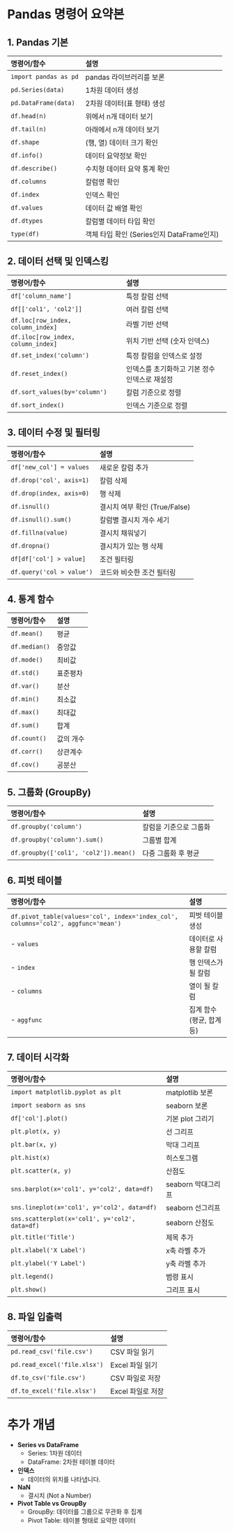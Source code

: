 # Pandas 명령어 요약본

## 1. Pandas 기본
| 명령어/함수 | 설명 |
|:---|:---|
| `import pandas as pd` | pandas 라이브러리를 보론 |
| `pd.Series(data)` | 1차원 데이터 생성 |
| `pd.DataFrame(data)` | 2차원 데이터(표 형태) 생성 |
| `df.head(n)` | 위에서 n개 데이터 보기 |
| `df.tail(n)` | 아래에서 n개 데이터 보기 |
| `df.shape` | (행, 열) 데이터 크기 확인 |
| `df.info()` | 데이터 요약정보 확인 |
| `df.describe()` | 수치형 데이터 요약 통계 확인 |
| `df.columns` | 칼럼명 확인 |
| `df.index` | 인덱스 확인 |
| `df.values` | 데이터 값 배열 확인 |
| `df.dtypes` | 칼럼별 데이터 타입 확인 |
| `type(df)` | 객체 타입 확인 (Series인지 DataFrame인지) |

##

## 2. 데이터 선택 및 인덱스킹
| 명령어/함수 | 설명 |
|:---|:---|
| `df['column_name']` | 특정 칼럼 선택 |
| `df[['col1', 'col2']]` | 여러 칼럼 선택 |
| `df.loc[row_index, column_index]` | 라벨 기반 선택 |
| `df.iloc[row_index, column_index]` | 위치 기반 선택 (숫자 인덱스) |
| `df.set_index('column')` | 특정 칼럼을 인덱스로 설정 |
| `df.reset_index()` | 인덱스를 초기화하고 기본 정수 인덱스로 재설정 |
| `df.sort_values(by='column')` | 칼럼 기준으로 정렬 |
| `df.sort_index()` | 인덱스 기준으로 정렬 |

##

## 3. 데이터 수정 및 필터링
| 명령어/함수 | 설명 |
|:---|:---|
| `df['new_col'] = values` | 새로운 칼럼 추가 |
| `df.drop('col', axis=1)` | 칼럼 삭제 |
| `df.drop(index, axis=0)` | 행 삭제 |
| `df.isnull()` | 결시치 여부 확인 (True/False) |
| `df.isnull().sum()` | 칼럼별 결시치 개수 세기 |
| `df.fillna(value)` | 결시치 채워넣기 |
| `df.dropna()` | 결시치가 있는 행 삭제 |
| `df[df['col'] > value]` | 조건 필터링 |
| `df.query('col > value')` | 코드와 비슷한 조건 필터링 |

##

## 4. 통계 함수
| 명령어/함수 | 설명 |
|:---|:---|
| `df.mean()` | 평균 |
| `df.median()` | 중앙값 |
| `df.mode()` | 최비값 |
| `df.std()` | 표준평차 |
| `df.var()` | 분산 |
| `df.min()` | 최소값 |
| `df.max()` | 최대값 |
| `df.sum()` | 합계 |
| `df.count()` | 값의 개수 |
| `df.corr()` | 상관계수 |
| `df.cov()` | 공분산 |

##

## 5. 그룹화 (GroupBy)
| 명령어/함수 | 설명 |
|:---|:---|
| `df.groupby('column')` | 칼럼을 기준으로 그룹화 |
| `df.groupby('column').sum()` | 그룹별 합계 |
| `df.groupby(['col1', 'col2']).mean()` | 다중 그룹화 후 평균 |

##

## 6. 피벗 테이블
| 명령어/함수 | 설명 |
|:---|:---|
| `df.pivot_table(values='col', index='index_col', columns='col2', aggfunc='mean')` | 피벗 테이블 생성 |
| - `values` | 데이터로 사용할 칼럼 |
| - `index` | 행 인덱스가 될 칼럼 |
| - `columns` | 열이 될 칼럼 |
| - `aggfunc` | 집계 함수 (평균, 합계 등) |

##

## 7. 데이터 시각화
| 명령어/함수 | 설명 |
|:---|:---|
| `import matplotlib.pyplot as plt` | matplotlib 보론 |
| `import seaborn as sns` | seaborn 보론 |
| `df['col'].plot()` | 기본 plot 그리기 |
| `plt.plot(x, y)` | 선 그리프 |
| `plt.bar(x, y)` | 막대 그리프 |
| `plt.hist(x)` | 히스토그램 |
| `plt.scatter(x, y)` | 산점도 |
| `sns.barplot(x='col1', y='col2', data=df)` | seaborn 막대그리프 |
| `sns.lineplot(x='col1', y='col2', data=df)` | seaborn 선그리프 |
| `sns.scatterplot(x='col1', y='col2', data=df)` | seaborn 산점도 |
| `plt.title('Title')` | 제목 추가 |
| `plt.xlabel('X Label')` | x축 라벨 추가 |
| `plt.ylabel('Y Label')` | y축 라벨 추가 |
| `plt.legend()` | 범령 표시 |
| `plt.show()` | 그리프 표시 |

##

## 8. 파일 입출력
| 명령어/함수 | 설명 |
|:---|:---|
| `pd.read_csv('file.csv')` | CSV 파일 읽기 |
| `pd.read_excel('file.xlsx')` | Excel 파일 읽기 |
| `df.to_csv('file.csv')` | CSV 파일로 저장 |
| `df.to_excel('file.xlsx')` | Excel 파일로 저장 |

##

# 추가 개념
- **Series vs DataFrame**
  - Series: 1차원 데이터
  - DataFrame: 2차원 테이블 데이터
- **인덱스**
  - 데이터의 위치를 나타냅니다.
- **NaN**
  - 결시치 (Not a Number)
- **Pivot Table vs GroupBy**
  - GroupBy: 데이터를 그룹으로 무관화 후 집계
  - Pivot Table: 테이블 형태로 요약한 데이터

##
